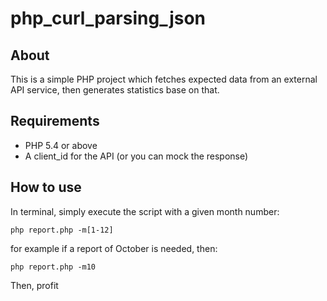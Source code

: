 # php_curl_parsing_json

## About
This is a simple PHP project which fetches expected data from an external API service, then generates statistics base on that.

## Requirements
- PHP 5.4 or above
- A client_id for the API (or you can mock the response)

## How to use
In terminal, simply execute the script with a given month number:

```
php report.php -m[1-12]
```

for example if a report of October is needed, then:

```
php report.php -m10
```

Then, profit
